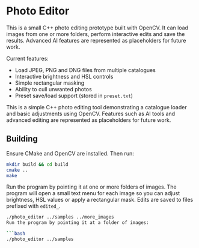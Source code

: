 # Photo Editor

This is a small C++ photo editing prototype built with OpenCV. It can load images from one or more folders, perform interactive edits and save the results. Advanced AI features are represented as placeholders for future work.

Current features:

- Load JPEG, PNG and DNG files from multiple catalogues
- Interactive brightness and HSL controls
- Simple rectangular masking
- Ability to cull unwanted photos
- Preset save/load support (stored in `preset.txt`)

This is a simple C++ photo editing tool demonstrating a catalogue loader and basic adjustments using OpenCV. Features such as AI tools and advanced editing are represented as placeholders for future work.

## Building

Ensure CMake and OpenCV are installed. Then run:

```bash
mkdir build && cd build
cmake ..
make
```

Run the program by pointing it at one or more folders of images. The program will open a small text menu for each image so you can adjust brightness, HSL values or apply a rectangular mask. Edits are saved to files prefixed with `edited_`.

```bash
./photo_editor ../samples ../more_images
Run the program by pointing it at a folder of images:

```bash
./photo_editor ../samples
```
